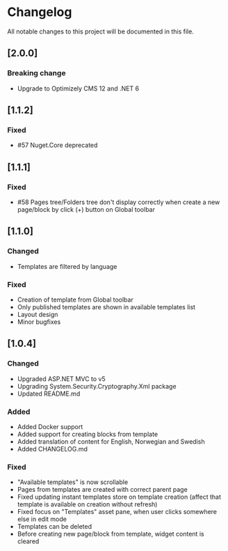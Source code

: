 # Changelog

All notable changes to this project will be documented in this file.

## [2.0.0]

### Breaking change

 - Upgrade to Optimizely CMS 12 and .NET 6

## [1.1.2]

### Fixed

- #57 Nuget.Core deprecated

## [1.1.1]

### Fixed

- #58 Pages tree/Folders tree don't display correctly when create a new page/block by click (+) button on Global toolbar

## [1.1.0]

### Changed

- Templates are filtered by language

### Fixed

- Creation of template from Global toolbar
- Only published templates are shown in available templates list
- Layout design
- Minor bugfixes


## [1.0.4]

### Changed

- Upgraded ASP.NET MVC to v5
- Upgrading System.Security.Cryptography.Xml package
- Updated README.md

### Added

- Added Docker support
- Added support for creating blocks from template
- Added translation of content for English, Norwegian and Swedish
- Added CHANGELOG.md

### Fixed

- "Available templates" is now scrollable
- Pages from templates are created with correct parent page
- Fixed updating instant templates store on template creation (affect that template is available on creation without refresh)
- Fixed focus on "Templates" asset pane, when user clicks somewhere else in edit mode
- Templates can be deleted
- Before creating new page/block from template, widget content is cleared
